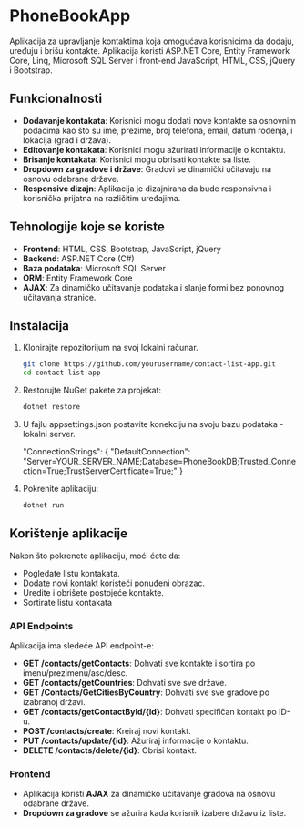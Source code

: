 # PhoneBookApp

Aplikacija za upravljanje kontaktima koja omogućava korisnicima da dodaju, uređuju i brišu kontakte.
Aplikacija koristi ASP.NET Core, Entity Framework Core, Linq, Microsoft SQL Server i front-end JavaScript, HTML, CSS, jQuery i Bootstrap.

## Funkcionalnosti

- **Dodavanje kontakata**: Korisnici mogu dodati nove kontakte sa osnovnim podacima kao što su ime, prezime, broj telefona, email, datum rođenja, i lokacija (grad i država).
- **Editovanje kontakata**: Korisnici mogu ažurirati informacije o kontaktu.
- **Brisanje kontakata**: Korisnici mogu obrisati kontakte sa liste.
- **Dropdown za gradove i države**: Gradovi se dinamički učitavaju na osnovu odabrane države.
- **Responsive dizajn**: Aplikacija je dizajnirana da bude responsivna i korisnička prijatna na različitim uređajima.

## Tehnologije koje se koriste

- **Frontend**: HTML, CSS, Bootstrap, JavaScript, jQuery
- **Backend**: ASP.NET Core (C#)
- **Baza podataka**: Microsoft SQL Server
- **ORM**: Entity Framework Core
- **AJAX**: Za dinamičko učitavanje podataka i slanje formi bez ponovnog učitavanja stranice.

## Instalacija

1. Klonirajte repozitorijum na svoj lokalni računar.

    ```bash
    git clone https://github.com/yourusername/contact-list-app.git
    cd contact-list-app
    ```

2. Restorujte NuGet pakete za projekat:

    ```bash
    dotnet restore
    ```

4. U fajlu appsettings.json postavite konekciju na svoju bazu podataka - lokalni server.

    "ConnectionStrings": {
  "DefaultConnection": "Server=YOUR_SERVER_NAME;Database=PhoneBookDB;Trusted_Connection=True;TrustServerCertificate=True;"
}

4. Pokrenite aplikaciju:

    ```bash
    dotnet run
    ```

## Korištenje aplikacije

Nakon što pokrenete aplikaciju, moći ćete da:

- Pogledate listu kontakata.
- Dodate novi kontakt koristeći ponuđeni obrazac.
- Uredite i obrišete postojeće kontakte.
- Sortirate listu kontakata

### API Endpoints

Aplikacija ima sledeće API endpoint-e:

- **GET /contacts/getContacts**: Dohvati sve kontakte i sortira po imenu/prezimenu/asc/desc.
- **GET /contacts/getCountries**: Dohvati sve sve države.
- **GET /Contacts/GetCitiesByCountry**: Dohvati sve sve gradove po izabranoj državi.
- **GET /contacts/getContactById/{id}**: Dohvati specifičan kontakt po ID-u.
- **POST /contacts/create**: Kreiraj novi kontakt.
- **PUT /contacts/update/{id}**: Ažuriraj informacije o kontaktu.
- **DELETE /contacts/delete/{id}**: Obrisi kontakt.

### Frontend

- Aplikacija koristi **AJAX** za dinamičko učitavanje gradova na osnovu odabrane države.
- **Dropdown za gradove** se ažurira kada korisnik izabere državu iz liste.
